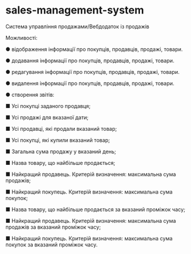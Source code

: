 # sales-management-system

Система управління продажами/Вебдодаток із продажів

Можливості:

● відображення інформації про покупців, продавців, продажі, товари.

● додавання інформації про покупців, продавців, продажі, товари.

● редагування інформації про покупців, продавців, продажі, товари.

● видалення інформації про покупців, продавців, продажі, товари.

● створення звітів:

  ■ Усі покупці заданого продавця;
  
  ■ Усі продажі для вказаної дати;
  
  ■ Усі продавці, які продали вказаний товар;
  
  ■ Усі покупці, які купили вказаний товар;
  
  ■ Загальна сума продажу у вказаний день;
  
  ■ Назва товару, що найбільше продається;
  
  ■ Найкращий продавець. Критерій визначення: максимальна сума продажів;
  
  ■ Найкращий покупець. Критерій визначення: максимальна сума покупок;
  
  ■ Назва товару, що найбільше продається за вказаний проміжок часу;
  
  ■ Найкращий продавець. Критерій визначення: максимальна сума продажів за вказаний проміжок часу;
  
  ■ Найкращий покупець. Критерій визначення: максимальна сума покупок за вказаний проміжок часу.
